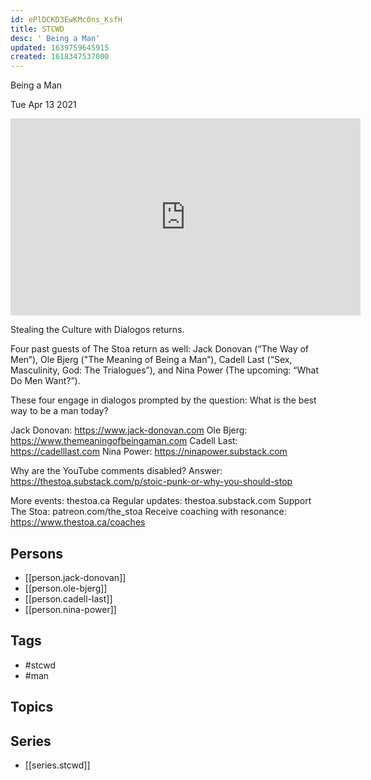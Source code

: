 ```yaml
---
id: ePlDCKD3EwKMc0ns_KsfH
title: STCWD
desc: ' Being a Man'
updated: 1639759645915
created: 1618347537000
---
```



 Being a Man

Tue Apr 13 2021

<iframe width="560" height="315" src="https://www.youtube.com/embed/rL9KeHLBajI" title="STCWD: Being a Man w/ Jack Donovan, Ole Bjerg, Cadell Last, and Nina Power" frameborder="0" allow="accelerometer; autoplay; clipboard-write; encrypted-media; gyroscope; picture-in-picture" allowfullscreen ></iframe>

Stealing the Culture with Dialogos returns. 

Four past guests of The Stoa return as well: Jack Donovan (“The Way of Men”), Ole Bjerg ("The Meaning of Being a Man”), Cadell Last (“Sex, Masculinity, God: The Trialogues”), and Nina Power (The upcoming: “What Do Men Want?”). 

These four engage in dialogos prompted by the question: What is the best way to be a man today? 

Jack Donovan: https://www.jack-donovan.com
Ole Bjerg: https://www.themeaningofbeingaman.com
Cadell Last: https://cadelllast.com
Nina Power: https://ninapower.substack.com

Why are the YouTube comments disabled? Answer: https://thestoa.substack.com/p/stoic-punk-or-why-you-should-stop

More events: thestoa.ca
Regular updates: thestoa.substack.com
Support The Stoa: patreon.com/the_stoa
Receive coaching with resonance: https://www.thestoa.ca/coaches

## Persons

- [[person.jack-donovan]]
- [[person.ole-bjerg]]
- [[person.cadell-last]]
- [[person.nina-power]]

## Tags

- #stcwd
- #man

## Topics



## Series

- [[series.stcwd]]

